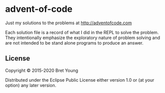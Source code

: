 # advent-of-code

Just my solutions to the problems at http://adventofcode.com

Each solution file is a record of what I did in the REPL to solve the problem.
They intentionally emphasize the exploratory nature of problem solving and are not
intended to be stand alone programs to produce an answer.

## License

Copyright © 2015-2020 Bret Young

Distributed under the Eclipse Public License either version 1.0 or (at
your option) any later version.

